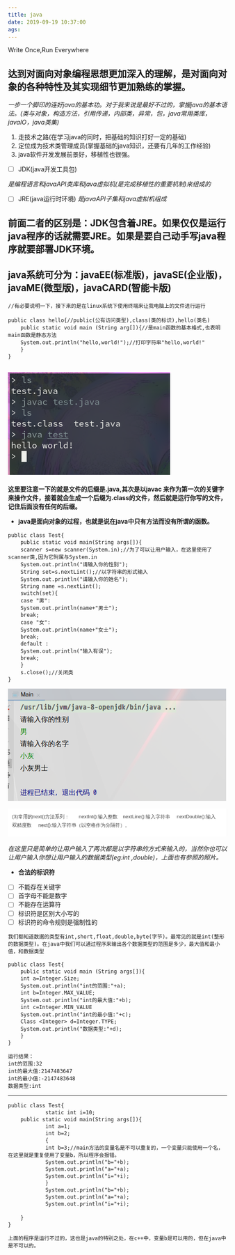 ```yaml
---
title: java
date: 2019-09-19 10:37:00
ags:
---
```


Write Once,Run Everywhere
 <!--more-->
 **达到对面向对象编程思想更加深入的理解，是对面向对象的各种特性及其实现细节更加熟练的掌握。** 
 ---

 *一步一个脚印的连好java的基本功。对于我来说是最好不过的，掌握java的基本语法。(类与对象，构造方法，引用传递，内部类，异常，包，java常用类库，javaIO，java类集)* 

1. 走技术之路(在学习java的同时，把基础的知识打好一定的基础)
2. 定位成为技术类管理成员(掌握基础的java知识，还要有几年的工作经验)
3. java软件开发发展前景好，移植性也很强。
- [ ] JDK(java开发工具包)

*是编程语言和javaAPI类库和java虚拟机(是完成移植性的重要机制)来组成的* 

- [ ] JRE(java运行时环境)
*是javaAPI子集和java虚拟机组成* 

**前面二者的区别是：JDK包含着JRE。如果仅仅是运行java程序的话就需要JRE。如果是要自己动手写java程序就要部署JDK环境。** 
---

**java系统可分为：javaEE(标准版)，javaSE(企业版)，javaME(微型版)，javaCARD(智能卡版)** 
---

```
//有必要说明一下，接下来的是在linux系统下使用终端来让我电脑上的文件进行运行

public class hello{//public(公有访问类型),class(类的标识),hello(类名)
    public static void main (String arg[]){//是main函数的基本格式,也表明main函数是静态方法
    System.out.println("hello,world!");//打印字符串"hello,world!"
    }
}
```
![终端运行的结果](Java/java0.png) 
---


**这里要注意一下的就是文件的后缀是.java,其次是以javac 来作为第一次的关键字来操作文件，接着就会生成一个后缀为.class的文件，然后就是运行你写的文件，记住后面没有任何的后缀。** 

* **java是面向对象的过程，也就是说在java中只有方法而没有所谓的函数。** 

```
public class Test{
    public static void main(String args[]){
    scanner s=new scanner(System.in);//为了可以让用户输入，在这里使用了scanner类,因为它附属与System.in
    System.out.println("请输入你的性别");
    String set=s.nextLint();//以字符串的形式输入
    System.out.println("请输入你的姓名");
    String name =s.nextLint();
    switch(set){
    case "男":
    System.out.println(name+"男士");
    break;
    case "女":
    System.out.println(name+"女士");
    break;
    default :
    System.out.println("输入有误");
    break;
    }
    s.close();//关闭类
}

```


![运行结果](Java/java2.png)


![输入的方式](Java/java1.png)

*在这里只是简单的让用户输入了两次都是以字符串的方式来输入的，当然你也可以让用户输入你想让用户输入的数据类型(eg:int ,double)，上面也有参照的照片。* 

* **合法的标识符** 
- [ ] 不能存在关键字
- [ ] 首字母不能是数字
- [ ] 不能存在运算符
- [ ] 标识符是区别大小写的
- [ ] 标识符的命令规则是强制性的

`我们都知道数据的类型有int,short,float,double,byte(字节)。最常见的就是int(整形的数据类型)。在java中我们可以通过程序来输出各个数据类型的范围是多少，最大值和最小值，和数据类型
`

```
public class Test{
    public static void main (String args[]){
    int a=Integer.Size;
    System.out.println("int的范围:"+a);
    int b=Integer.MAX_VALUE;
    System.out.println("int的最大值:"+b);
    int c=Integer.MIN_VALUE
    System.out.println("int的最小值:"+c);
    Class <Integer> d=Integer.TYPE;
    System.out.println("数据类型:"+d);
    }
}
```

```
运行结果：
int的范围:32
int的最大值:2147483647
int的最小值:-2147483648
数据类型:int
```
---
```
public class Test{
            static int i=10;
    public static void main(String args[]){
            int a=1;
            int b=2;
            {
            int b=3;//main方法的变量名是不可以重复的，一个变量只能使用一个名，在这里就是重复使用了变量b，所以程序会报错。
            System.out.println("b="+b);
            System.out.println("a="+a);
            System.out.println("i="+i);
            }
            System.out.println("b="+b);
            System.out.println("a="+a);
            System.out.println("i="+i);

    }
}
```

```
上面的程序是运行不过的，这也是java的特别之处，在c++中，变量b是可以用的，但在java中是不可以的。
```


